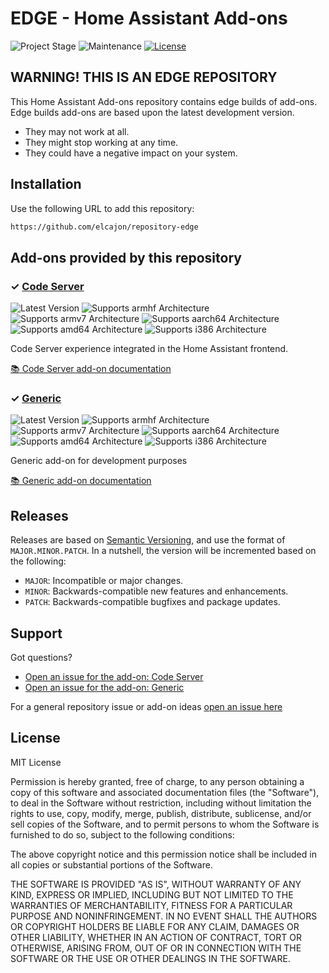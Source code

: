 # EDGE - Home Assistant Add-ons

![Project Stage][project-stage-shield]
![Maintenance][maintenance-shield]
[![License][license-shield]](LICENSE.md)


## WARNING! THIS IS AN EDGE REPOSITORY

This Home Assistant Add-ons repository contains edge builds of add-ons. Edge
builds add-ons are based upon the latest development version.

- They may not work at all.
- They might stop working at any time.
- They could have a negative impact on your system.

## Installation

Use the following URL to add this repository:

```txt
https://github.com/elcajon/repository-edge
```

## Add-ons provided by this repository

### &#10003; [Code Server][addon-code-server]

![Latest Version][code-server-version-shield]
![Supports armhf Architecture][code-server-armhf-shield]
![Supports armv7 Architecture][code-server-armv7-shield]
![Supports aarch64 Architecture][code-server-aarch64-shield]
![Supports amd64 Architecture][code-server-amd64-shield]
![Supports i386 Architecture][code-server-i386-shield]

Code Server experience integrated in the Home Assistant frontend.

[:books: Code Server add-on documentation][addon-doc-code-server]

### &#10003; [Generic][addon-generic]

![Latest Version][generic-version-shield]
![Supports armhf Architecture][generic-armhf-shield]
![Supports armv7 Architecture][generic-armv7-shield]
![Supports aarch64 Architecture][generic-aarch64-shield]
![Supports amd64 Architecture][generic-amd64-shield]
![Supports i386 Architecture][generic-i386-shield]

Generic add-on for development purposes

[:books: Generic add-on documentation][addon-doc-generic]

## Releases

Releases are based on [Semantic Versioning][semver], and use the format
of ``MAJOR.MINOR.PATCH``. In a nutshell, the version will be incremented
based on the following:

- ``MAJOR``: Incompatible or major changes.
- ``MINOR``: Backwards-compatible new features and enhancements.
- ``PATCH``: Backwards-compatible bugfixes and package updates.

## Support

Got questions?

- [Open an issue for the add-on: Code Server][code-server-issue]
- [Open an issue for the add-on: Generic][generic-issue]

For a general repository issue or add-on ideas [open an issue here][issue]

## License

MIT License

Permission is hereby granted, free of charge, to any person obtaining a copy
of this software and associated documentation files (the "Software"), to deal
in the Software without restriction, including without limitation the rights
to use, copy, modify, merge, publish, distribute, sublicense, and/or sell
copies of the Software, and to permit persons to whom the Software is
furnished to do so, subject to the following conditions:

The above copyright notice and this permission notice shall be included in all
copies or substantial portions of the Software.

THE SOFTWARE IS PROVIDED "AS IS", WITHOUT WARRANTY OF ANY KIND, EXPRESS OR
IMPLIED, INCLUDING BUT NOT LIMITED TO THE WARRANTIES OF MERCHANTABILITY,
FITNESS FOR A PARTICULAR PURPOSE AND NONINFRINGEMENT. IN NO EVENT SHALL THE
AUTHORS OR COPYRIGHT HOLDERS BE LIABLE FOR ANY CLAIM, DAMAGES OR OTHER
LIABILITY, WHETHER IN AN ACTION OF CONTRACT, TORT OR OTHERWISE, ARISING FROM,
OUT OF OR IN CONNECTION WITH THE SOFTWARE OR THE USE OR OTHER DEALINGS IN THE
SOFTWARE.

[addon-code-server]: https://github.com/elcajon/addon-code-server/tree/82b5ab9
[addon-doc-code-server]: https://github.com/elcajon/addon-code-server/blob/82b5ab9/README.md
[code-server-issue]: https://github.com/elcajon/addon-code-server/issues
[code-server-version-shield]: https://img.shields.io/badge/version-82b5ab9-blue.svg
[code-server-aarch64-shield]: https://img.shields.io/badge/aarch64-yes-green.svg
[code-server-amd64-shield]: https://img.shields.io/badge/amd64-yes-green.svg
[code-server-armhf-shield]: https://img.shields.io/badge/armhf-no-red.svg
[code-server-armv7-shield]: https://img.shields.io/badge/armv7-no-red.svg
[code-server-i386-shield]: https://img.shields.io/badge/i386-no-red.svg
[addon-generic]: https://github.com/elcajon/addon-generic/tree/v0.0.14
[addon-doc-generic]: https://github.com/elcajon/addon-generic/blob/v0.0.14/README.md
[generic-issue]: https://github.com/elcajon/addon-generic/issues
[generic-version-shield]: https://img.shields.io/badge/version-v0.0.14-blue.svg
[generic-aarch64-shield]: https://img.shields.io/badge/aarch64-yes-green.svg
[generic-amd64-shield]: https://img.shields.io/badge/amd64-yes-green.svg
[generic-armhf-shield]: https://img.shields.io/badge/armhf-yes-green.svg
[generic-armv7-shield]: https://img.shields.io/badge/armv7-yes-green.svg
[generic-i386-shield]: https://img.shields.io/badge/i386-yes-green.svg
[issue]: https://github.com/elcajon/repository-edge/issues
[license-shield]: https://img.shields.io/github/license/elcajon/repository-edge.svg
[maintenance-shield]: https://img.shields.io/maintenance/yes/2022.svg
[project-stage-shield]: https://img.shields.io/badge/project%20stage-experimental-yellow.svg
[semver]: http://semver.org/spec/v2.0.0.html